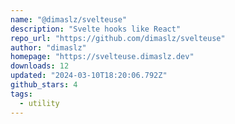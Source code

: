 ```yaml
---
name: "@dimaslz/svelteuse"
description: "Svelte hooks like React"
repo_url: "https://github.com/dimaslz/svelteuse"
author: "dimaslz"
homepage: "https://svelteuse.dimaslz.dev"
downloads: 12
updated: "2024-03-10T18:20:06.792Z"
github_stars: 4
tags: 
  - utility
---
```


